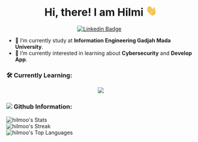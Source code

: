 <h1 align="center">Hi, there! I am Hilmi <img src="https://github.com/hilmoo/hilmoo/blob/main/asset/Hi.gif" width="30px"></h1>

<div align="center">

[![Linkedin Badge](https://img.shields.io/badge/-LinkedIn-0A66C2?style=for-the-badge&logo=linkedin&logoColor=white)](https://www.linkedin.com/in/hilmi05/) &nbsp;
</div>

- 🏫 I’m currently study at **Information Engineering Gadjah Mada University**.
- 🌱 I’m currently interested in learning about **Cybersecurity** and **Develop App**.
<div align="left">
<h3 align="left">🛠 Currently Learning:</h3>
<p align="center">
  <a href="https://skillicons.dev">
    <img src="https://skillicons.dev/icons?i=git,docker,py,ts,postgres,go,rust,githubactions" />
  </a>
</p>
</div>
<div align="left">

<h3 align="left"><img height="20" src="https://github.githubassets.com/assets/GitHub-Mark-ea2971cee799.png"> Github Information:</h3>

![hilmoo's Stats](https://github-readme-stats.vercel.app/api?username=hilmoo&theme=dark&show_icons=true&hide_border=false&count_private=true)
<br>
![hilmoo's Streak](https://github-readme-streak-stats.herokuapp.com/?user=hilmoo&theme=dark&hide_border=false)
<br>
![hilmoo's Top Languages](https://github-readme-stats.vercel.app/api/top-langs/?username=hilmoo&theme=dark&show_icons=true&hide_border=false&layout=compact&hide=jupyter%20notebook)
</div>
